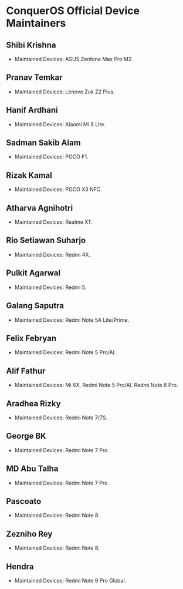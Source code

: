 # ConquerOS Official Device Maintainers

## Shibi Krishna
- Maintained Devices: ASUS Zenfone Max Pro M2.

## Pranav Temkar
- Maintained Devices: Lenovo Zuk Z2 Plus.

## Hanif Ardhani
- Maintained Devices: Xiaomi Mi 8 Lite.

## Sadman Sakib Alam
- Maintained Devices: POCO F1.

## Rizak Kamal
- Maintained Devices: POCO X3 NFC.

## Atharva Agnihotri
- Maintained Devices: Realme XT.

## Rio Setiawan Suharjo
- Maintained Devices: Redmi 4X.

## Pulkit Agarwal
- Maintained Devices: Redmi 5.

## Galang Saputra
- Maintained Devices: Redmi Note 5A Lite/Prime.

## Felix Febryan
- Maintained Devices: Redmi Note 5 Pro/AI.

## Alif Fathur  
- Maintained Devices: Mi 6X, Redmi Note 5 Pro/AI. Redmi Note 6 Pro.

## Aradhea Rizky
- Maintained Devices: Redmi Note 7/7S.

## George BK
- Maintained Devices: Redmi Note 7 Pro.

## MD Abu Talha
- Maintained Devices: Redmi Note 7 Pro.

## Pascoato
- Maintained Devices: Redmi Note 8.

## Zezniho Rey
- Maintained Devices: Redmi Note 8.

## Hendra
- Maintained Devices: Redmi Note 9 Pro Global.
